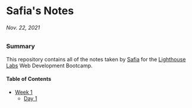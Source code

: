 # Safia's Notes
###### Nov. 22, 2021  


### Summary
This repository contains all of the notes taken by [Safia](https://github.com/s-abdale) for the [Lighthouse Labs](https://www.lighthouselabs.ca) Web Development Bootcamp.

#### Table of Contents
* [Week 1](/Week_1)
  * [Day 1](/Week_1/Day_1)